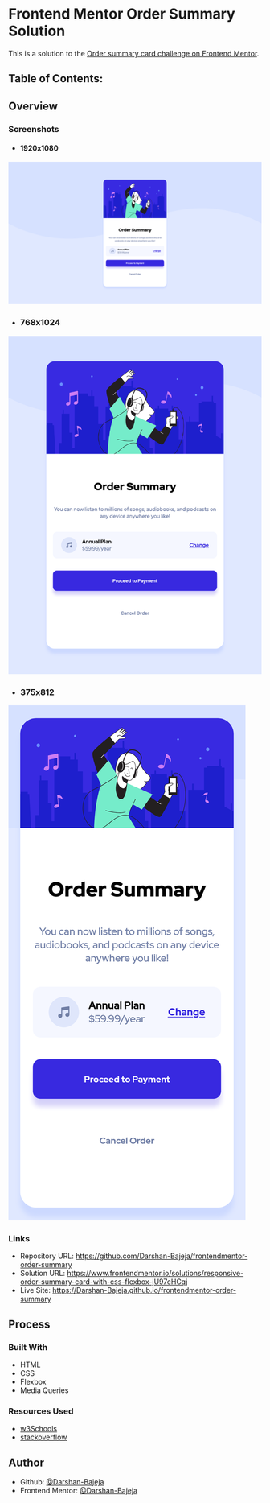 # Frontend Mentor Order Summary Solution

This is a solution to the [Order summary card challenge on Frontend Mentor](https://www.frontendmentor.io/challenges/order-summary-component-QlPmajDUj).

## Table of Contents:

## Overview

### Screenshots

- #### 1920x1080

![1920x1080](./README-assets/1920x1080.png)

- ### 768x1024

![768x1024](./README-assets/768x1024.png)

- ### 375x812

![375x812](./README-assets/375x812.png)

### Links

- Repository URL: https://github.com/Darshan-Bajeja/frontendmentor-order-summary
- Solution URL: https://www.frontendmentor.io/solutions/responsive-order-summary-card-with-css-flexbox-jU97cHCqj
- Live Site: https://Darshan-Bajeja.github.io/frontendmentor-order-summary

## Process

### Built With

- HTML
- CSS
- Flexbox
- Media Queries

### Resources Used

- [w3Schools](https://w3schools.com)
- [stackoverflow](https://stackoverflow.com)

## Author

- Github: [@Darshan-Bajeja](https://github.com/Darshan-Bajeja)
- Frontend Mentor: [@Darshan-Bajeja](https://frontendmentor.io/profile/Darshan-Bajeja)
